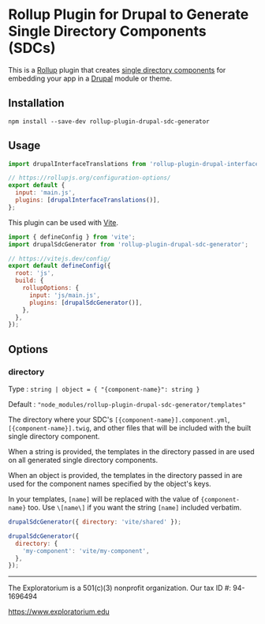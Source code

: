 # Rollup Plugin for Drupal to Generate Single Directory Components (SDCs)

This is a [Rollup](https://rollupjs.org) plugin that creates
[single directory components](https://www.drupal.org/docs/develop/theming-drupal/using-single-directory-components)
for embedding your app in a [Drupal](https://www.drupal.org) module or theme.

## Installation

```shell
npm install --save-dev rollup-plugin-drupal-sdc-generator
```

## Usage

```javascript
import drupalInterfaceTranslations from 'rollup-plugin-drupal-interface-translations';

// https://rollupjs.org/configuration-options/
export default {
  input: 'main.js',
  plugins: [drupalInterfaceTranslations()],
};
```

This plugin can be used with [Vite](https://vitejs.dev).

```javascript
import { defineConfig } from 'vite';
import drupalSdcGenerator from 'rollup-plugin-drupal-sdc-generator';

// https://vitejs.dev/config/
export default defineConfig({
  root: 'js',
  build: {
    rollupOptions: {
      input: 'js/main.js',
      plugins: [drupalSdcGenerator()],
    },
  },
});
```

## Options

### directory

Type
: `string | object = { "{component-name}": string }`

Default
: `"node_modules/rollup-plugin-drupal-sdc-generator/templates"`

The directory where your SDC's `[{component-name}].component.yml`,
`[{component-name}].twig`, and other files that will be included
with the built single directory component.

When a string is provided, the templates in the directory passed in are used
on all generated single directory components.

When an object is provided, the templates in the directory passed in are used
for the component names specified by the object's keys.

In your templates, `[name]` will be replaced with the value
of `{component-name}` too. Use `\[name\]` if you want the string `[name]`
included verbatim.

```javascript
drupalSdcGenerator({ directory: 'vite/shared' });

drupalSdcGenerator({
  directory: {
    'my-component': 'vite/my-component',
  },
});
```

---

The Exploratorium is a 501(c)(3) nonprofit organization. Our tax ID #: 94-1696494

https://www.exploratorium.edu
